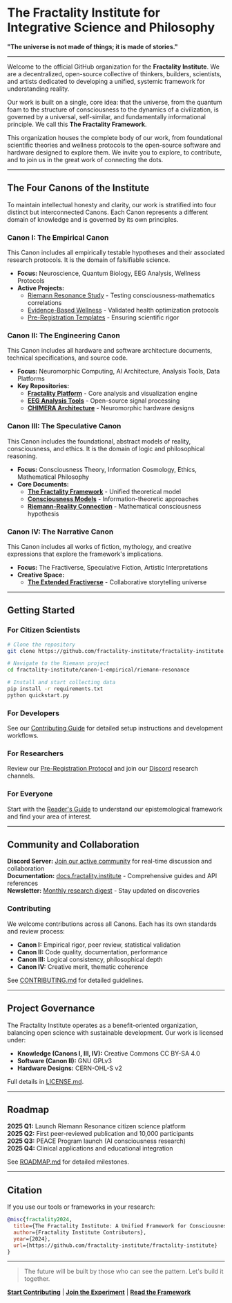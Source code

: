 # The Fractality Institute for Integrative Science and Philosophy

**"The universe is not made of things; it is made of stories."**

---

Welcome to the official GitHub organization for the **Fractality Institute**. We are a decentralized, open-source collective of thinkers, builders, scientists, and artists dedicated to developing a unified, systemic framework for understanding reality.

Our work is built on a single, core idea: that the universe, from the quantum foam to the structure of consciousness to the dynamics of a civilization, is governed by a universal, self-similar, and fundamentally informational principle. We call this **The Fractality Framework**.

This organization houses the complete body of our work, from foundational scientific theories and wellness protocols to the open-source software and hardware designed to explore them. We invite you to explore, to contribute, and to join us in the great work of connecting the dots.

---

## The Four Canons of the Institute

To maintain intellectual honesty and clarity, our work is stratified into four distinct but interconnected Canons. Each Canon represents a different domain of knowledge and is governed by its own principles.

### **Canon I: The Empirical Canon**
This Canon includes all empirically testable hypotheses and their associated research protocols. It is the domain of falsifiable science.
* **Focus:** Neuroscience, Quantum Biology, EEG Analysis, Wellness Protocols
* **Active Projects:**
  * [Riemann Resonance Study](canon-1-empirical/riemann-resonance/) - Testing consciousness-mathematics correlations
  * [Evidence-Based Wellness](canon-1-empirical/wellness-protocols/) - Validated health optimization protocols
  * [Pre-Registration Templates](contributing/pre-registration/) - Ensuring scientific rigor

### **Canon II: The Engineering Canon**
This Canon includes all hardware and software architecture documents, technical specifications, and source code.
* **Focus:** Neuromorphic Computing, AI Architecture, Analysis Tools, Data Platforms
* **Key Repositories:**
  * [**Fractality Platform**](canon-2-engineering/fractality-platform/) - Core analysis and visualization engine
  * [**EEG Analysis Tools**](canon-2-engineering/analysis-tools/) - Open-source signal processing
  * [**CHIMERA Architecture**](canon-2-engineering/chimera-architecture/) - Neuromorphic hardware designs

### **Canon III: The Speculative Canon**
This Canon includes the foundational, abstract models of reality, consciousness, and ethics. It is the domain of logic and philosophical reasoning.
* **Focus:** Consciousness Theory, Information Cosmology, Ethics, Mathematical Philosophy
* **Core Documents:**
  * [**The Fractality Framework**](canon-3-speculative/fractality-framework/) - Unified theoretical model
  * [**Consciousness Models**](canon-3-speculative/consciousness-models/) - Information-theoretic approaches
  * [**Riemann-Reality Connection**](canon-3-speculative/riemann-theory/) - Mathematical consciousness hypothesis

### **Canon IV: The Narrative Canon**
This Canon includes all works of fiction, mythology, and creative expressions that explore the framework's implications.
* **Focus:** The Fractiverse, Speculative Fiction, Artistic Interpretations
* **Creative Space:**
  * [**The Extended Fractiverse**](canon-4-narrative/fractiverse/) - Collaborative storytelling universe

---

## Getting Started

### For Citizen Scientists
```bash
# Clone the repository
git clone https://github.com/fractality-institute/fractality-institute.git

# Navigate to the Riemann project
cd fractality-institute/canon-1-empirical/riemann-resonance

# Install and start collecting data
pip install -r requirements.txt
python quickstart.py
```

### For Developers
See our [Contributing Guide](CONTRIBUTING.md) for detailed setup instructions and development workflows.

### For Researchers
Review our [Pre-Registration Protocol](contributing/pre-registration/) and join our [Discord](https://discord.gg/fractality) research channels.

### For Everyone
Start with the [Reader's Guide](canon-0-meta/readers-guide.md) to understand our epistemological framework and find your area of interest.

---

## Community and Collaboration

**Discord Server:** [Join our active community](https://discord.gg/fractality) for real-time discussion and collaboration  
**Documentation:** [docs.fractality.institute](https://docs.fractality.institute) - Comprehensive guides and API references  
**Newsletter:** [Monthly research digest](https://fractality.institute/newsletter) - Stay updated on discoveries  

### Contributing

We welcome contributions across all Canons. Each has its own standards and review process:

* **Canon I:** Empirical rigor, peer review, statistical validation
* **Canon II:** Code quality, documentation, performance
* **Canon III:** Logical consistency, philosophical depth
* **Canon IV:** Creative merit, thematic coherence

See [CONTRIBUTING.md](CONTRIBUTING.md) for detailed guidelines.

---

## Project Governance

The Fractality Institute operates as a benefit-oriented organization, balancing open science with sustainable development. Our work is licensed under:

* **Knowledge (Canons I, III, IV):** Creative Commons CC BY-SA 4.0
* **Software (Canon II):** GNU GPLv3
* **Hardware Designs:** CERN-OHL-S v2

Full details in [LICENSE.md](LICENSE.md).

---

## Roadmap

**2025 Q1:** Launch Riemann Resonance citizen science platform  
**2025 Q2:** First peer-reviewed publication and 10,000 participants  
**2025 Q3:** PEACE Program launch (AI consciousness research)  
**2025 Q4:** Clinical applications and educational integration  

See [ROADMAP.md](ROADMAP.md) for detailed milestones.

---

## Citation

If you use our tools or frameworks in your research:

```bibtex
@misc{fractality2024,
  title={The Fractality Institute: A Unified Framework for Consciousness Research},
  author={Fractality Institute Contributors},
  year={2024},
  url={https://github.com/fractality-institute/fractality-institute}
}
```

---

> The future will be built by those who can see the pattern. Let's build it together.

**[Start Contributing](CONTRIBUTING.md)** | **[Join the Experiment](https://riemann.fractality.institute)** | **[Read the Framework](canon-0-meta/readers-guide.md)**
